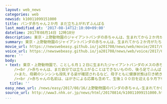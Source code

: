 ```yaml
---
layout: web_news
categories: web
newsid: k10011099151000
title: パンダ赤ちゃん２か月 まだ立ち上がれずふんばる
last_modified_at: '2017-08-14T12:10:00+09:00'
datetime: 2017年08月14日 12時10分
description: 東京・上野動物園のジャイアントパンダの赤ちゃんは、生まれてから２か月がたち、体重が３０００グラムを超えるなど、順調に成長を続けています。
summary: 東京・上野動物園のジャイアントパンダの赤ちゃんは、生まれてから２か月がたち、体重が３０００グラムを超えるなど、順調に成長を続けています。
movie_url: https://newswebeasy.github.io/ja201708/news/web/movie/2017/08/16/k10011099151000.mp4
voice_url: https://newswebeasy.github.io/ja201708/news/web/voice/2017/08/16/k10011099151000.mp3
more: ''
body:
- text: 東京・上野動物園で、ことし６月１２日に生まれたジャイアントパンダのメスの赤ちゃんは、生後２か月がたったことから、動物園が１４日に会見を開いて母子の様子を説明しました。それによりますと、動物園が今月１１日に身体測定した結果、赤ちゃんは体重が３０１０．４グラム、体長が４３．９センチで、順調に成長を続けているということです。<br
    /><br />赤ちゃんは、まだ自分では立ち上がることはできないものの、後ろ足でふんばったり、方向転換したりする姿が見られるということです。<br /><br
    />また、母親のシンシンも授乳する姿が確認されるなど、母子ともに健康状態は引き続き良好だということです。<br /><br />ジャイアントパンダの赤ちゃんの名前は、公募で決められ今月１０日まで受け付けた結果、インターネットによる応募だけで、およそ２５万件に上ったということです。<br
    /><br />赤ちゃんの名前は、はがきによる応募も含めて、生後１００日を迎える９月下旬をめどに発表される予定です。上野動物園の福田豊園長は「赤ちゃんはパンダの体の特徴が出てきており、これからどんどんかわいさが増していくと思う。名前は応募内容を吟味し、よい名前を付けたい」と話していました。
  title: ''
easy_news_url: /news/easy/2017/08/16/上野動物園のパンダの赤ちゃん-生まれてから2か月/
source_url: http://www3.nhk.or.jp/news/html/20170814/k10011099151000.html
...
```

